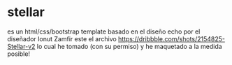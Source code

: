 # stellar
es un html/css/bootstrap template basado en el diseño echo por el  diseñador Ionut Zamfir 
este el archivo https://dribbble.com/shots/2154825-Stellar-v2
lo cual he tomado (con su permiso) y he maquetado a la medida posible!
